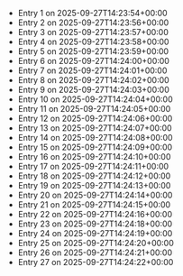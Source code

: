 - Entry 1 on 2025-09-27T14:23:54+00:00
- Entry 2 on 2025-09-27T14:23:56+00:00
- Entry 3 on 2025-09-27T14:23:57+00:00
- Entry 4 on 2025-09-27T14:23:58+00:00
- Entry 5 on 2025-09-27T14:23:59+00:00
- Entry 6 on 2025-09-27T14:24:00+00:00
- Entry 7 on 2025-09-27T14:24:01+00:00
- Entry 8 on 2025-09-27T14:24:02+00:00
- Entry 9 on 2025-09-27T14:24:03+00:00
- Entry 10 on 2025-09-27T14:24:04+00:00
- Entry 11 on 2025-09-27T14:24:05+00:00
- Entry 12 on 2025-09-27T14:24:06+00:00
- Entry 13 on 2025-09-27T14:24:07+00:00
- Entry 14 on 2025-09-27T14:24:08+00:00
- Entry 15 on 2025-09-27T14:24:09+00:00
- Entry 16 on 2025-09-27T14:24:10+00:00
- Entry 17 on 2025-09-27T14:24:11+00:00
- Entry 18 on 2025-09-27T14:24:12+00:00
- Entry 19 on 2025-09-27T14:24:13+00:00
- Entry 20 on 2025-09-27T14:24:14+00:00
- Entry 21 on 2025-09-27T14:24:15+00:00
- Entry 22 on 2025-09-27T14:24:16+00:00
- Entry 23 on 2025-09-27T14:24:18+00:00
- Entry 24 on 2025-09-27T14:24:19+00:00
- Entry 25 on 2025-09-27T14:24:20+00:00
- Entry 26 on 2025-09-27T14:24:21+00:00
- Entry 27 on 2025-09-27T14:24:22+00:00
